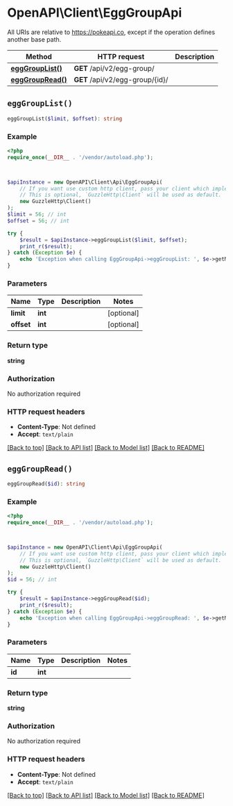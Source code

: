 # OpenAPI\Client\EggGroupApi

All URIs are relative to https://pokeapi.co, except if the operation defines another base path.

| Method | HTTP request | Description |
| ------------- | ------------- | ------------- |
| [**eggGroupList()**](EggGroupApi.md#eggGroupList) | **GET** /api/v2/egg-group/ |  |
| [**eggGroupRead()**](EggGroupApi.md#eggGroupRead) | **GET** /api/v2/egg-group/{id}/ |  |


## `eggGroupList()`

```php
eggGroupList($limit, $offset): string
```



### Example

```php
<?php
require_once(__DIR__ . '/vendor/autoload.php');



$apiInstance = new OpenAPI\Client\Api\EggGroupApi(
    // If you want use custom http client, pass your client which implements `GuzzleHttp\ClientInterface`.
    // This is optional, `GuzzleHttp\Client` will be used as default.
    new GuzzleHttp\Client()
);
$limit = 56; // int
$offset = 56; // int

try {
    $result = $apiInstance->eggGroupList($limit, $offset);
    print_r($result);
} catch (Exception $e) {
    echo 'Exception when calling EggGroupApi->eggGroupList: ', $e->getMessage(), PHP_EOL;
}
```

### Parameters

| Name | Type | Description  | Notes |
| ------------- | ------------- | ------------- | ------------- |
| **limit** | **int**|  | [optional] |
| **offset** | **int**|  | [optional] |

### Return type

**string**

### Authorization

No authorization required

### HTTP request headers

- **Content-Type**: Not defined
- **Accept**: `text/plain`

[[Back to top]](#) [[Back to API list]](../../README.md#endpoints)
[[Back to Model list]](../../README.md#models)
[[Back to README]](../../README.md)

## `eggGroupRead()`

```php
eggGroupRead($id): string
```



### Example

```php
<?php
require_once(__DIR__ . '/vendor/autoload.php');



$apiInstance = new OpenAPI\Client\Api\EggGroupApi(
    // If you want use custom http client, pass your client which implements `GuzzleHttp\ClientInterface`.
    // This is optional, `GuzzleHttp\Client` will be used as default.
    new GuzzleHttp\Client()
);
$id = 56; // int

try {
    $result = $apiInstance->eggGroupRead($id);
    print_r($result);
} catch (Exception $e) {
    echo 'Exception when calling EggGroupApi->eggGroupRead: ', $e->getMessage(), PHP_EOL;
}
```

### Parameters

| Name | Type | Description  | Notes |
| ------------- | ------------- | ------------- | ------------- |
| **id** | **int**|  | |

### Return type

**string**

### Authorization

No authorization required

### HTTP request headers

- **Content-Type**: Not defined
- **Accept**: `text/plain`

[[Back to top]](#) [[Back to API list]](../../README.md#endpoints)
[[Back to Model list]](../../README.md#models)
[[Back to README]](../../README.md)
